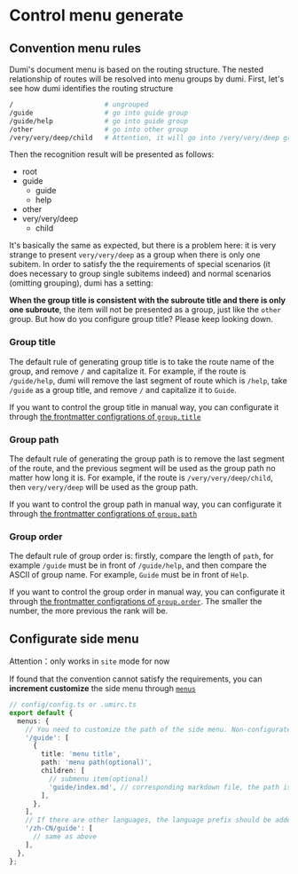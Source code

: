 # Control menu generate

## Convention menu rules

Dumi's document menu is based on the routing structure. The nested relationship of routes will be resolved into menu groups by dumi. First, let's see how dumi identifies the routing structure

```bash
/                       # ungrouped
/guide                  # go into guide group
/guide/help             # go into guide group
/other                  # go into other group
/very/very/deep/child   # Attention, it will go into /very/very/deep group
```

Then the recognition result will be presented as follows:

- root
- guide
  - guide
  - help
- other
- very/very/deep
  - child

It's basically the same as expected, but there is a problem here: it is very strange to present `very/very/deep` as a group when there is only one subitem. In order to satisfy the the requirements of special scenarios (it does necessary to group single subitems indeed) and normal scenarios (omitting grouping), dumi has a setting:

**When the group title is consistent with the subroute title and there is only one subroute**, the item will not be presented as a group, just like the `other` group. But how do you configure group title? Please keep looking down.

### Group title

The default rule of generating group title is to take the route name of the group, and remove `/` and capitalize it. For example, if the route is `/guide/help`, dumi will remove the last segment of route which is `/help`, take `/guide` as a group title, and remove `/` and capitalize it to `Guide`.

If you want to control the group title in manual way, you can configurate it through [the frontmatter configrations of `group.title`](/config/frontmatter#grouptitle)

### Group path

The default rule of generating the group path is to remove the last segment of the route, and the previous segment will be used as the group path no matter how long it is. For example, if the route is `/very/very/deep/child`, then `very/very/deep` will be used as the group path.

If you want to control the group path in manual way, you can configurate it through [the frontmatter configrations of `group.path`](/config/frontmatter#grouppath)

### Group order

The default rule of group order is: firstly, compare the length of `path`, for example `/guide` must be in front of `/guide/help`, and then compare the ASCII of group name. For example, `Guide` must be in front of `Help`.

If you want to control the group order in manual way, you can configurate it through [the frontmatter configrations of `group.order`](/config/frontmatter#grouporder). The smaller the number, the more previous the rank will be.

## Configurate side menu

<Alert>Attention：only works in <code>site</code> mode for now </Alert>

If found that the convention cannot satisfy the requirements, you can **increment customize** the side menu through [`menus`](/config#menus)

```ts
// config/config.ts or .umirc.ts
export default {
  menus: {
    // You need to customize the path of the side menu. Non-configurated path will still use the configuration generated automatically
    '/guide': [
      {
        title: 'menu title',
        path: 'menu path(optional)',
        children: [
          // submenu item(optional)
          'guide/index.md', // corresponding markdown file, the path is recognized relative to resolve.includes
        ],
      },
    ],
    // If there are other languages, the language prefix should be added before the path, which should be consistent with the path in the locales configuration
    '/zh-CN/guide': [
      // same as above
    ],
  },
};
```

